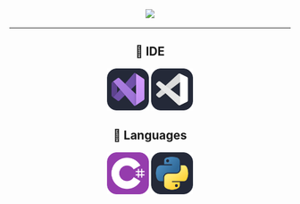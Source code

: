 <div align="center">
  <a href="https://git.io/typing-svg">
    <img src="https://readme-typing-svg.herokuapp.com/?lines=D%C3%A9veloppeur+Csharp+et+Python&center=true&size=20&color=red" height="200">
  </a>
</div>

---
<div align="center">
<h2>🔨 <b>IDE</b></h2>
<p>
    <code><img title="Visual Studio" height="75" src="https://github.com/tandpfun/skill-icons/blob/main/icons/VisualStudio-Dark.svg"></code>
    <code><img title="Visual Studio Code" height="75" src="https://github.com/tandpfun/skill-icons/blob/main/icons/VSCode-Dark.svg"></code>
</p>
<h2>👷 <b>Languages</b></h2>
<p>
  <code><img title="CSharp" height="75" src="https://github.com/tandpfun/skill-icons/blob/main/icons/CS.svg"></code>
  <code><img title="Python" height="75" src="https://github.com/tandpfun/skill-icons/blob/main/icons/Python-Dark.svg"></code>
</p>
</div>
